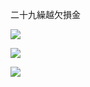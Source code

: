 二十九繰越欠損金

![](https://www.nta.go.jp/tmp/e17755b6-e934-4fa4-a502-f4fdd40d74fe/images/4cb62a29658bf6ee2593a7852ea293795e78abb9ddc22157b9edfe4dd9f87b65.jpg)

![](https://www.nta.go.jp/tmp/e17755b6-e934-4fa4-a502-f4fdd40d74fe/images/1de8bdb07adab68c3ba140acbcddf38c7c6197d62c881cc0a474467a68006b56.jpg)

![](https://www.nta.go.jp/tmp/e17755b6-e934-4fa4-a502-f4fdd40d74fe/images/cd69c4454385b45cf3ec17d763ba70ab15d52d92630b81cfb1feee6ce06d6f09.jpg)
